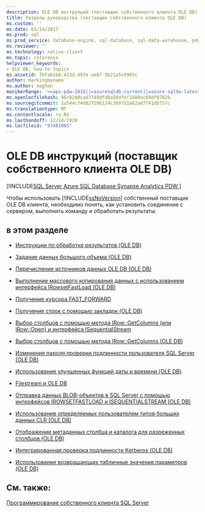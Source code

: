 ```yaml
---
description: OLE DB инструкций (поставщик собственного клиента OLE DB)
title: Разделы руководства (поставщик собственного клиента OLE DB)
ms.custom: ''
ms.date: 03/14/2017
ms.prod: sql
ms.prod_service: database-engine, sql-database, sql-data-warehouse, pdw
ms.reviewer: ''
ms.technology: native-client
ms.topic: reference
helpviewer_keywords:
- OLE DB, how-to topics
ms.assetid: fbfab1b0-433d-497e-ae07-9b21a5c6903c
author: markingmyname
ms.author: maghan
monikerRange: '>=aps-pdw-2016||=azuresqldb-current||=azure-sqldw-latest||>=sql-server-2016||>=sql-server-linux-2017||=azuresqldb-mi-current'
ms.openlocfilehash: 96c8200cad7749dfd8a50dfef1880ec69df8702b
ms.sourcegitcommit: 1a544cf4dd2720b124c3697d1e62ae7741db757c
ms.translationtype: MT
ms.contentlocale: ru-RU
ms.lasthandoff: 12/14/2020
ms.locfileid: "97481085"
---
```

# <a name="ole-db-how-to-topics-native-client-ole-db-provider"></a>OLE DB инструкций (поставщик собственного клиента OLE DB)
[!INCLUDE[SQL Server Azure SQL Database Synapse Analytics PDW ](../../includes/applies-to-version/sql-asdb-asdbmi-asa-pdw.md)]

  Чтобы использовать [!INCLUDE[ssNoVersion](../../includes/ssnoversion-md.md)] собственный поставщик OLE DB клиента, необходимо понять, как установить соединение с сервером, выполнить команду и обработать результаты.  
  
## <a name="in-this-section"></a>в этом разделе  
  
-   [Инструкции по обработке результатов &#40;OLE DB&#41;](../../relational-databases/native-client-ole-db-how-to/results/processing-results-how-to-topics-ole-db.md)  
  
-   [Задание данных большого объема (OLE DB)](../../relational-databases/native-client-ole-db-how-to/set-large-data-ole-db.md)  
  
-   [Перечисление источников данных OLE DB &#40;OLE DB&#41;](../../relational-databases/native-client-ole-db-how-to/enumerate-ole-db-data-sources-ole-db.md)  
  
-   [Выполнение массового копирования данных с использованием интерфейса IRowsetFastLoad &#40;OLE DB&#41;](../../relational-databases/native-client-ole-db-how-to/bulk-copy-data-using-irowsetfastload-ole-db.md)  
  
-   [Получение курсора FAST_FORWARD](../../relational-databases/native-client-ole-db-how-to/obtain-a-fast-forward-cursor.md)  
  
-   [Получение строк с помощью закладок &#40;OLE DB&#41;](../../relational-databases/native-client-ole-db-how-to/retrieve-rows-using-bookmarks-ole-db.md)  
  
-   [Выбор столбцов с помощью метода IRow::GetColumns &#40;или IRow::Open&#41; и интерфейса ISequentialStream](../../relational-databases/native-client-ole-db-how-to/fetch-columns-using-irow-getcolumns-or-irow-open-and-isequentialstream.md)  
  
-   [Выбор столбцов с помощью метода IRow::GetColumns &#40;OLE DB&#41;](../../relational-databases/native-client-ole-db-how-to/fetch-columns-using-irow-getcolumns-ole-db.md)  
  
-   [Изменения пароля проверки подлинности пользователя SQL Server &#40;OLE DB&#41;](../../relational-databases/native-client-ole-db-how-to/change-a-sql-server-authentication-user-password-ole-db.md)  
  
-   [Использование улучшенных функций даты и времени &#40;OLE DB&#41;](../../relational-databases/native-client-ole-db-how-to/use-enhanced-date-and-time-features-ole-db.md)  
  
-   [Filestream и OLE DB](../../relational-databases/native-client-ole-db-how-to/filestream/filestream-and-ole-db.md)  
  
-   [Отправка данных BLOB-объектов в SQL Server с помощью интерфейсов IROWSETFASTLOAD и ISEQUENTIALSTREAM &#40;OLE DB&#41;](../../relational-databases/native-client-ole-db-how-to/send-blob-data-to-sql-server-using-irowsetfastload-and-isequentialstream-ole-db.md)  
  
-   [Использование определяемых пользователем типов больших данных CLR (OLE DB)](../../relational-databases/native-client-ole-db-how-to/use-large-clr-udts-ole-db.md)  
  
-   [Отображение метаданных столбца и каталога для разреженных столбцов &#40;OLE DB&#41;](../../relational-databases/native-client-ole-db-how-to/display-column-and-catalog-metadata-for-sparse-columns-ole-db.md)  
  
-   [Интегрированная проверка подлинности Kerberos &#40;OLE DB&#41;](../../relational-databases/native-client-ole-db-how-to/integrated-kerberos-authentication-ole-db.md)  
  
-   [Использование возвращающих табличные значения параметров &#40;OLE DB&#41;](../../relational-databases/native-client-ole-db-how-to/use-table-valued-parameters-ole-db.md)  
  
## <a name="see-also"></a>См. также:  
 [Программирование собственного клиента SQL Server](../../relational-databases/native-client/sql-server-native-client-programming.md)  
  
  
